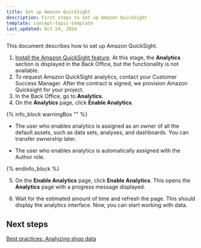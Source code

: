 ```yaml
---
title: Set up Amazon QuickSight
description: First steps to set up Amazon QuickSight
template: concept-topic-template
last_updated: Oct 24, 2024
---
```


This document describes how to set up Amazon QuickSight.

1. [Install the Amazon QuickSight feature]().
  At this stage, the **Analytics** section is displayed in the Back Office, but the functionality is not available.
2. To request Amazon QuickSight analytics, contact your Customer Success Manager.
  After the contract is signed, we provision Amazon Quicksight for your project.
3. In the Back Office, go to **Analytics**.
4. On the **Analytics** page, click **Enable Analytics**.

{% info_block warningBox "" %}

* The user who enables analytics is assigned as an owner of all the default assets, such as data sets, analyses, and dashboards. You can transfer ownership later.

* The user who enables analytics is automatically assigned with the Author role.


{% endinfo_block %}  

5. On the **Enable Analytics** page, click **Enable Analytics**.
  This opens the **Analytics** page with a progress message displayed.

6. Wait for the estimated amount of time and refresh the page.
  This should display the analytics interface. Now, you can start working with data.

## Next steps

[Best practices: Analyzing shop data](/docs/pbc/all/business-intelligence/202410.0/amazon-quicksight-third-party-integration/best-practices-analyzing-shop-data.html)  
